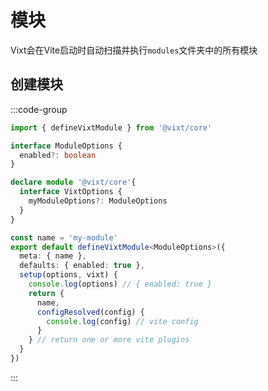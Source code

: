 # 模块

Vixt会在Vite启动时自动扫描并执行`modules`文件夹中的所有模块

## 创建模块

:::code-group

```ts [modules/my-module.ts]
import { defineVixtModule } from '@vixt/core'

interface ModuleOptions {
  enabled?: boolean
}

declare module '@vixt/core'{
  interface VixtOptions {
    myModuleOptions?: ModuleOptions
  }
}

const name = 'my-module'
export default defineVixtModule<ModuleOptions>({
  meta: { name },
  defaults: { enabled: true },
  setup(options, vixt) {
    console.log(options) // { enabled: true }
    return {
      name,
      configResolved(config) {
        console.log(config) // vite config
      }
    } // return one or more vite plugins
  }
})
```

:::
